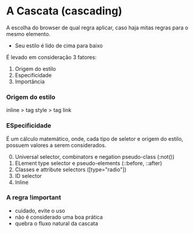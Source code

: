 # A Cascata (cascading)

A escolha do browser de qual regra aplicar, caso haja mitas regras para o mesmo elemento.

* Seu estilo é lido de cima para baixo

É levado em consideração 3 fatores:

1. Origem do estilo
2. Especificidade
3. Importância

### Origem do estilo

inline > tag style > tag link

### ESpecificidade

É um cálculo matemático, onde, cada tipo de seletor e origem do estilo, possuem valores a serem considerados.

0. Universal selector, combinators e negation pseudo-class (:not())
1. ELement type selector e pseudo-elements (::before, ::after)
10. Classes e attribute selectors ([type="radio"])
100. ID selector
1000. Inline

### A regra !important

* cuidado, evite o uso
* não é considerado uma boa prática
* quebra o fluxo natural da cascata